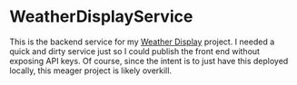 # WeatherDisplayService

This is the backend service for my [Weather Display](https://github.com/AceGayhart/weather-display)
project. I needed a quick and dirty service just so I could publish the front end without exposing
API keys. Of course, since the intent is to just have this deployed locally, this meager project is
likely overkill.
